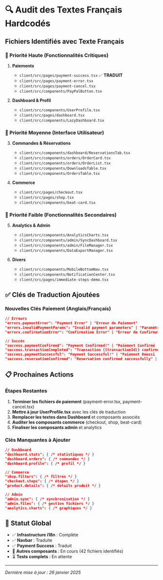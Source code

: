 # 🔍 Audit des Textes Français Hardcodés

## Fichiers Identifiés avec Texte Français

### 🚨 Priorité Haute (Fonctionnalités Critiques)

1. **Paiements**

   - `client/src/pages/payment-success.tsx` ✅ **TRADUIT**
   - `client/src/pages/payment-error.tsx`
   - `client/src/pages/payment-cancel.tsx`
   - `client/src/components/PayPalButton.tsx`

2. **Dashboard & Profil**
   - `client/src/components/UserProfile.tsx`
   - `client/src/pages/dashboard.tsx`
   - `client/src/components/LazyDashboard.tsx`

### 🔶 Priorité Moyenne (Interface Utilisateur)

3. **Commandes & Réservations**

   - `client/src/components/dashboard/ReservationsTab.tsx`
   - `client/src/components/orders/OrderCard.tsx`
   - `client/src/components/orders/OrderList.tsx`
   - `client/src/components/DownloadsTable.tsx`
   - `client/src/components/OrdersTable.tsx`

4. **Commerce**
   - `client/src/pages/checkout.tsx`
   - `client/src/pages/shop.tsx`
   - `client/src/components/beat-card.tsx`

### 🔷 Priorité Faible (Fonctionnalités Secondaires)

5. **Analytics & Admin**

   - `client/src/components/AnalyticsCharts.tsx`
   - `client/src/components/admin/SyncDashboard.tsx`
   - `client/src/components/admin/FileManager.tsx`
   - `client/src/components/DataExportManager.tsx`

6. **Divers**
   - `client/src/components/MobileBottomNav.tsx`
   - `client/src/components/NotificationCenter.tsx`
   - `client/src/pages/immediate-steps-demo.tsx`

## ✅ Clés de Traduction Ajoutées

### Nouvelles Clés Paiement (Anglais/Français)

```json
// Erreurs
"errors.paymentError": "Payment Error" | "Erreur de Paiement"
"errors.invalidPaymentParams": "Invalid payment parameters" | "Paramètres de paiement invalides"
"errors.confirmationError": "Confirmation Error" | "Erreur de Confirmation"

// Succès
"success.paymentConfirmed": "Payment Confirmed!" | "Paiement Confirmé !"
"success.transactionCompleted": "Transaction {{transactionId}} confirmed" | "Transaction {{transactionId}} confirmée"
"success.paymentSuccessful": "Payment Successful!" | "Paiement Réussi !"
"success.reservationConfirmed": "Reservation confirmed successfully" | "Réservation confirmée avec succès"
```

## 📋 Prochaines Actions

### Étapes Restantes

1. **Terminer les fichiers de paiement** (payment-error.tsx, payment-cancel.tsx)
2. **Mettre à jour UserProfile.tsx** avec les clés de traduction
3. **Remplacer les textes dans Dashboard** et composants associés
4. **Auditer les composants commerce** (checkout, shop, beat-card)
5. **Finaliser les composants admin** et analytics

### Clés Manquantes à Ajouter

```json
// Dashboard
"dashboard.stats": { /* statistiques */ }
"dashboard.orders": { /* commandes */ }
"dashboard.profile": { /* profil */ }

// Commerce
"shop.filters": { /* filtres */ }
"checkout.steps": { /* étapes */ }
"product.details": { /* détails produit */ }

// Admin
"admin.sync": { /* synchronisation */ }
"admin.files": { /* gestion fichiers */ }
"analytics.charts": { /* graphiques */ }
```

## 🎯 Statut Global

- ✅ **Infrastructure i18n** : Complète
- ✅ **Navbar** : Traduite
- ✅ **Payment Success** : Traduit
- 🔄 **Autres composants** : En cours (42 fichiers identifiés)
- ⏳ **Tests complets** : En attente

---

_Dernière mise à jour : 26 janvier 2025_

